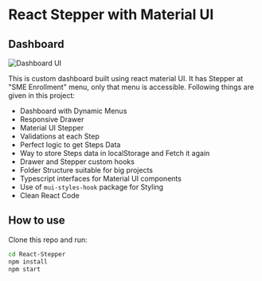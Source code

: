 # React Stepper with Material UI

## Dashboard

![Dashboard UI](https://github.com/AkshayGadekar/Phone.com-React-Test/blob/main/src/media/images/dashboardUI.png)

This is custom dashboard built using react material UI. It has Stepper at "SME Enrollment" menu, only that menu is accessible. Following things are given in this project:

- Dashboard with Dynamic Menus
- Responsive Drawer
- Material UI Stepper
- Validations at each Step
- Perfect logic to get Steps Data
- Way to store Steps data in localStorage and Fetch it again
- Drawer and Stepper custom hooks
- Folder Structure suitable for big projects
- Typescript interfaces for Material UI components
- Use of `mui-styles-hook` package for Styling
- Clean React Code

## How to use

Clone this repo and run:

```bash
cd React-Stepper
npm install
npm start
```
